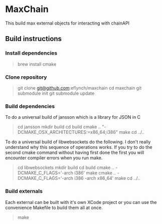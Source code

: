 # MaxChain #
This build max external objects for interacting with chainAPI

## Build instructions ##

### Install dependencies ###
> brew install cmake

### Clone repository ###
> git clone git@github.com:eflynch/maxchain
> cd maxchain
> git submodule init
> git submodule update

### Build dependencies ###
To do a universal build of jansson which is a library for JSON in C
> cd jansson
> mkdir build
> cd build
> cmake .. "-DCMAKE_OSX_ARCHITECTURES:=x86_64;i386"
> make
> cd ../..

To do a universal build of libwebsockets do the following. I don't really understand why this sequence of operations works. If you try to do the second cmake command without having first done the first you will encounter compiler errors when you run make.
> cd libwebsockets
> mkdir build
> cd build
> cmake .. -DCMAKE_C_FLAGS='-arch i386'
> make
> cmake .. -DCMAKE_C_FLAGS='-arch i386 -arch x86_64'
> make
> cd ../..

### Build externals ###
Each external can be built with it's own XCode project or you can use the convenience Makefile to build them all at once.
> make
